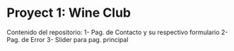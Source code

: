 # Proyect 1: Wine Club
Contenido del repositorio:
1- Pag. de Contacto y su respectivo formulario
2- Pag. de Error
3- Slider para pag. principal
